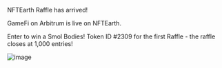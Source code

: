 NFTEarth Raffle has arrived!

GameFi on Arbitrum is live on NFTEarth.

Enter to win a Smol Bodies! Token ID #2309 for the first Raffle - the raffle closes at 1,000 entries!

![image](https://github.com/NFTEarth/rafflev2/assets/29180454/3fd49816-9f34-44d8-b983-cef936224c45)

